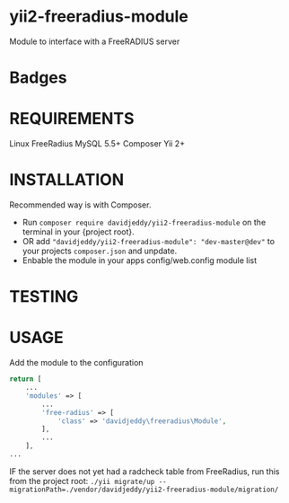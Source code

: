 # yii2-freeradius-module

Module to interface with a FreeRADIUS server


# Badges


# REQUIREMENTS

Linux
FreeRadius
MySQL 5.5+
Composer
Yii 2+


# INSTALLATION

Recommended way is with Composer.
 + Run `composer require davidjeddy/yii2-freeradius-module` on the terminal in your {project root}.
 + OR add `"davidjeddy/yii2-freeradius-module": "dev-master@dev"` to your projects `composer.json` and unpdate.
 + Enbable the module in your apps config/web.config module list


# TESTING


# USAGE

Add the module to the configuration

```PHP
return [
    ...
    'modules' => [
        ...
        'free-radius' => [
            'class' => 'davidjeddy\freeradius\Module',
        ],
        ...
    ],
...    
```

IF the server does not yet had a radcheck table from FreeRadius, run this from the project root:
`./yii migrate/up --migrationPath=./vendor/davidjeddy/yii2-freeradius-module/migration/`